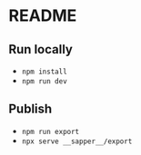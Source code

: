 # README

## Run locally
- `npm install`
- `npm run dev`

## Publish
- `npm run export`
- `npx serve __sapper__/export`